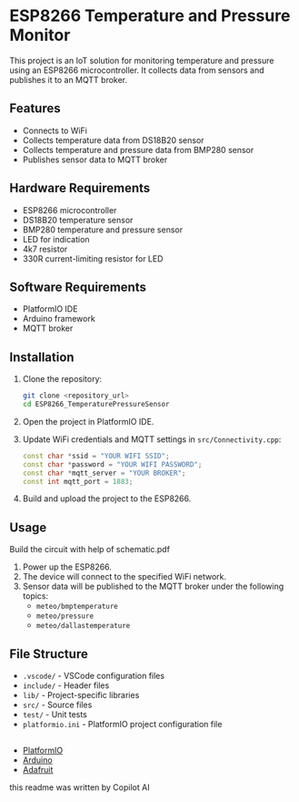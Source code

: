 # ESP8266 Temperature and Pressure Monitor

This project is an IoT solution for monitoring temperature and pressure using an ESP8266 microcontroller. It collects data from sensors and publishes it to an MQTT broker.

## Features

- Connects to WiFi
- Collects temperature data from DS18B20 sensor
- Collects temperature and pressure data from BMP280 sensor
- Publishes sensor data to MQTT broker

## Hardware Requirements

- ESP8266 microcontroller
- DS18B20 temperature sensor
- BMP280 temperature and pressure sensor
- LED for indication
- 4k7 resistor
- 330R current-limiting resistor for LED

## Software Requirements

- PlatformIO IDE
- Arduino framework
- MQTT broker

## Installation
1. Clone the repository:
    ```sh
    git clone <repository_url>
    cd ESP8266_TemperaturePressureSensor
    ```

2. Open the project in PlatformIO IDE.

3. Update WiFi credentials and MQTT settings in `src/Connectivity.cpp`:
    ```cpp
    const char *ssid = "YOUR WIFI SSID";
    const char *password = "YOUR WIFI PASSWORD";
    const char *mqtt_server = "YOUR BROKER";
    const int mqtt_port = 1883;
    ```

4. Build and upload the project to the ESP8266.

## Usage
Build the circuit with help of schematic.pdf

1. Power up the ESP8266.
2. The device will connect to the specified WiFi network.
3. Sensor data will be published to the MQTT broker under the following topics:
    - `meteo/bmptemperature`
    - `meteo/pressure`
    - `meteo/dallastemperature`

## File Structure

- `.vscode/` - VSCode configuration files
- `include/` - Header files
- `lib/` - Project-specific libraries
- `src/` - Source files
- `test/` - Unit tests
- `platformio.ini` - PlatformIO project configuration file

##
- [PlatformIO](https://platformio.org/)
- [Arduino](https://www.arduino.cc/)
- [Adafruit](https://www.adafruit.com/)

this readme was written by Copilot AI

